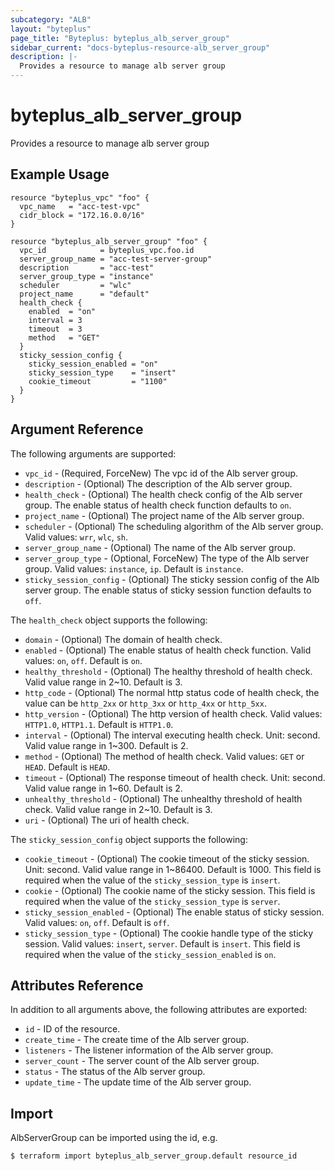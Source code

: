 ```yaml
---
subcategory: "ALB"
layout: "byteplus"
page_title: "Byteplus: byteplus_alb_server_group"
sidebar_current: "docs-byteplus-resource-alb_server_group"
description: |-
  Provides a resource to manage alb server group
---
```

# byteplus_alb_server_group
Provides a resource to manage alb server group
## Example Usage
```hcl
resource "byteplus_vpc" "foo" {
  vpc_name   = "acc-test-vpc"
  cidr_block = "172.16.0.0/16"
}

resource "byteplus_alb_server_group" "foo" {
  vpc_id            = byteplus_vpc.foo.id
  server_group_name = "acc-test-server-group"
  description       = "acc-test"
  server_group_type = "instance"
  scheduler         = "wlc"
  project_name      = "default"
  health_check {
    enabled  = "on"
    interval = 3
    timeout  = 3
    method   = "GET"
  }
  sticky_session_config {
    sticky_session_enabled = "on"
    sticky_session_type    = "insert"
    cookie_timeout         = "1100"
  }
}
```
## Argument Reference
The following arguments are supported:
* `vpc_id` - (Required, ForceNew) The vpc id of the Alb server group.
* `description` - (Optional) The description of the Alb server group.
* `health_check` - (Optional) The health check config of the Alb server group. The enable status of health check function defaults to `on`.
* `project_name` - (Optional) The project name of the Alb server group.
* `scheduler` - (Optional) The scheduling algorithm of the Alb server group. Valid values: `wrr`, `wlc`, `sh`.
* `server_group_name` - (Optional) The name of the Alb server group.
* `server_group_type` - (Optional, ForceNew) The type of the Alb server group. Valid values: `instance`, `ip`. Default is `instance`.
* `sticky_session_config` - (Optional) The sticky session config of the Alb server group. The enable status of sticky session function defaults to `off`.

The `health_check` object supports the following:

* `domain` - (Optional) The domain of health check.
* `enabled` - (Optional) The enable status of health check function. Valid values: `on`, `off`. Default is `on`.
* `healthy_threshold` - (Optional) The healthy threshold of health check. Valid value range in 2~10. Default is 3.
* `http_code` - (Optional) The normal http status code of health check, the value can be `http_2xx` or `http_3xx` or `http_4xx` or `http_5xx`.
* `http_version` - (Optional) The http version of health check. Valid values: `HTTP1.0`, `HTTP1.1`. Default is `HTTP1.0`.
* `interval` - (Optional) The interval executing health check. Unit: second. Valid value range in 1~300. Default is 2.
* `method` - (Optional) The method of health check. Valid values: `GET` or `HEAD`. Default is `HEAD`.
* `timeout` - (Optional) The response timeout of health check. Unit: second. Valid value range in 1~60. Default is 2.
* `unhealthy_threshold` - (Optional) The unhealthy threshold of health check. Valid value range in 2~10. Default is 3.
* `uri` - (Optional) The uri of health check.

The `sticky_session_config` object supports the following:

* `cookie_timeout` - (Optional) The cookie timeout of the sticky session. Unit: second. Valid value range in 1~86400. Default is 1000. This field is required when the value of the `sticky_session_type` is `insert`.
* `cookie` - (Optional) The cookie name of the sticky session. This field is required when the value of the `sticky_session_type` is `server`.
* `sticky_session_enabled` - (Optional) The enable status of sticky session. Valid values: `on`, `off`. Default is `off`.
* `sticky_session_type` - (Optional) The cookie handle type of the sticky session. Valid values: `insert`, `server`. Default is `insert`. This field is required when the value of the `sticky_session_enabled` is `on`.

## Attributes Reference
In addition to all arguments above, the following attributes are exported:
* `id` - ID of the resource.
* `create_time` - The create time of the Alb server group.
* `listeners` - The listener information of the Alb server group.
* `server_count` - The server count of the Alb server group.
* `status` - The status of the Alb server group.
* `update_time` - The update time of the Alb server group.


## Import
AlbServerGroup can be imported using the id, e.g.
```
$ terraform import byteplus_alb_server_group.default resource_id
```

